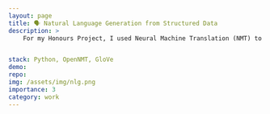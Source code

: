 ```yaml
---
layout: page
title: 🗣 Natural Language Generation from Structured Data 
description: >
    For my Honours Project, I used Neural Machine Translation (NMT) to map structured data to plain English verbalizations. The application of such a model is to make large databases of structured, machine readable data (such as DBPedia) more accessible.


stack: Python, OpenNMT, GloVe
demo: 
repo: 
img: /assets/img/nlg.png
importance: 3
category: work
---
```


